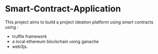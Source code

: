 # Smart-Contract-Application
This project aims to build a project ideation platform using smart contracts using :

* truffle framework 
* a local ethereum blockchain using ganache
* web3js.
